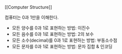 
[[Computer Structure]]

컴퓨터는 0과 1만을 이해한다.
- 모든 양수를 0과 1로 표현하는 방법: 이진수
- 모든 음수를 0과 1로 표현하는 방법: 2의 보수
- 모든 소수(decimal)를 0과 1로 표현하는 방법: 부동소수점
- 모든 문자를 0과 1로 표현하는 방법: 문자 집합 & 인코딩

